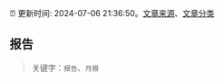 :alarm_clock: 更新时间: 2024-07-06 21:36:50。[文章来源](/README.md)、[文章分类](/TAGS.md)

## 报告


> 关键字：`报告`、`月报`




